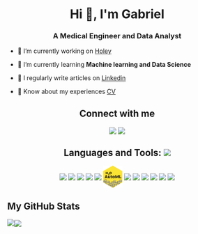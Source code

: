 <h1 align="center">Hi 👋, I'm Gabriel</h1>
<h3 align="center">A Medical Engineer and Data Analyst</h3>

- 🔭 I’m currently working on [Holey](www.holey.it)

- 🌱 I’m currently learning **Machine learning and Data Science**

- 📝 I regularly write articles on [Linkedin](https://www.linkedin.com/in/gabriel-scozzarro/detail/recent-activity/posts/)

- 📄 Know about my experiences [CV](https://drive.google.com/file/d/1YvstlCGrkval9N1N2o6P_CFlMGy0gjhi/view)

</p>
<h2 align='center'> Connect with me</h2>
<p align = 'center'>
<a href = 'https://www.linkedin.com/in/gabriel-scozzarro'> <img width = '44px' align= 'center' src="https://raw.githubusercontent.com/rahulbanerjee26/githubAboutMeGenerator/main/icons/linked-in-alt.svg"/></a> 
<a href = 'https://www.github.com/scozzarro'> <img width = '44px' align= 'center' src="https://raw.githubusercontent.com/rahulbanerjee26/githubAboutMeGenerator/main/icons/github.svg"/></a> 
</p>




<h2 align='center'> Languages and Tools: <img src = "https://media2.giphy.com/media/QssGEmpkyEOhBCb7e1/giphy.gif?cid=ecf05e47a0n3gi1bfqntqmob8g9aid1oyj2wr3ds3mg700bl&rid=giphy.gif" width = 50px> </h2>
<p align = 'center'>
<img width ='44px' align='center' src ='https://upload.wikimedia.org/wikipedia/commons/thumb/1/1b/R_logo.svg/1280px-R_logo.svg.png'>
<a href = 'https://www.tidyverse.org/'> <img width ='52px' align='center' src ='https://avatars.githubusercontent.com/u/22032646?s=200&v=4'></a>
<a href = 'https://ggplot2.tidyverse.org/index.html'> <img width ='44px' align='center' src ='https://d33wubrfki0l68.cloudfront.net/0ab849ed51b0b866ef6895c253d3899f4926d397/85aff/wp-content/uploads/2014/04/ggplot2.png'></a>
<img width ='44px' align='center' src ='https://i0.wp.com/www.business-science.io/assets/2020-06-29-modeltime/logo-modeltime.png?w=584&ssl=1'>
<a href = 'https://torch.mlverse.org/'> <img width ='44px' align='center' src ='https://torch.mlverse.org/css/images/hex/torch.png'></a>
<a href = 'https://www.h2o.ai'> <img width ='44px' align='center' src ='https://github.com/scozzarro/scozzarro/blob/main/h2o_logo.png'></a>
<a href = 'https://www.mysql.com/it/'> <img width ='44px' align='center' src ='https://raw.githubusercontent.com/rahulbanerjee26/githubAboutMeGenerator/main/icons/mysql.svg'></a>
<img width ='44px' align='center' src ='https://raw.githubusercontent.com/rahulbanerjee26/githubAboutMeGenerator/main/icons/git.svg'>
<a href = 'https://www.tableau.com/'> <img width ='44px' align='center' src ='https://cdn.worldvectorlogo.com/logos/tableau-software.svg'></a>
<img width ='44px' align='center' src ='https://raw.githubusercontent.com/rahulbanerjee26/githubAboutMeGenerator/main/icons/arduino.svg'>
<a href = 'https://it.mathworks.com/products/matlab.html'> <img width ='44px' align='center' src ='https://upload.wikimedia.org/wikipedia/commons/thumb/2/21/Matlab_Logo.png/667px-Matlab_Logo.png'></a>
<img width ='44px' align='center' src ='https://raw.githubusercontent.com/rahulbanerjee26/githubAboutMeGenerator/main/icons/illustrator.svg'>

<br>
</p>

<div align='center'>
</div>

<h2> My GitHub Stats</h2>
<a href="https://github.com/anuraghazra/github-readme-stats">
<img align="left" src="https://github-readme-stats.vercel.app/api?username=scozzarro&count_private=true&show_icons=true&theme=dark" />
</a>
<a href="https://github.com/anuraghazra/convoychat">
<img align="center" src="https://github-readme-stats.vercel.app/api/top-langs/?username=scozzarro&theme=dark" />
</a>





